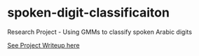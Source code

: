 # spoken-digit-classificaiton
Research Project - Using GMMs to classify spoken Arabic digits

[See Project Writeup here](SpokenArabicDigitClassification.pdf)
